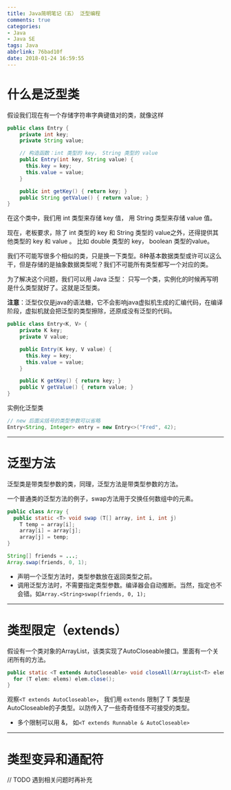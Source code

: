 ```yaml
---
title: Java简明笔记（五） 泛型编程
comments: true
categories:
- Java
- Java SE
tags: Java
abbrlink: 76bad10f
date: 2018-01-24 16:59:55
---
```


# 什么是泛型类

假设我们现在有一个存储字符串字典键值对的类，就像这样

```Java
public class Entry {
    private int key;
    private String value;

    // 构造函数：int 类型的 key， String 类型的 value
    public Entry(int key, String value) {
      this.key = key;
      this.value = value;
    }

    public int getKey() { return key; }
    public String getValue() { return value; }
}
```

在这个类中，我们用 int 类型来存储 key 值， 用 String 类型来存储 value 值。

现在，老板要求，除了 int 类型的 key 和 String 类型的 value之外，还得提供其他类型的 key 和 value 。 比如 double 类型的 key， boolean 类型的value。

我们不可能写很多个相似的类，只是换一下类型。8种基本数据类型或许可以这么干，但是存储的是抽象数据类型呢？我们不可能所有类型都写一个对应的类。

为了解决这个问题，我们可以用 Java 泛型： 只写一个类，实例化的时候再写明是什么类型就好了。这就是泛型类。

**注意**：泛型仅仅是java的语法糖，它不会影响java虚拟机生成的汇编代码，在编译阶段，虚拟机就会把泛型的类型擦除，还原成没有泛型的代码。

<!-- more -->


```Java
public class Entry<K, V> {
    private K key;
    private V value;

    public Entry(K key, V value) {
      this.key = key;
      this.value = value;
    }

    public K getKey() { return key; }
    public V getValue() { return value; }
}
```

实例化泛型类

```Java
// new 后面尖括号的类型参数可以省略
Entry<String, Integer> entry = new Entry<>("Fred", 42);
```


---

# 泛型方法

泛型类是带类型参数的类，同理，泛型方法是带类型参数的方法。

一个普通类的泛型方法的例子，swap方法用于交换任何数组中的元素。

```Java
public class Array {
  public static <T> void swap (T[] array, int i, int j)
    T temp = array[i];
    array[i] = array[j];
    array[j] = temp;
}

String[] friends = ...;
Array.swap(friends, 0, 1);
```

* 声明一个泛型方法时，类型参数放在返回类型之前。
* 调用泛型方法时，不需要指定类型参数。编译器会自动推断。当然，指定也不会错。如`Array.<String>swap(friends, 0, 1);`

---

# 类型限定（extends）

假设有一个类对象的ArrayList，该类实现了AutoCloseable接口。里面有一个关闭所有的方法。

```Java
public static <T extends AutoCloseable> void closeAll(ArrayList<T> elems) throws Exception {
  for (T elem: elems) elem.close();
}
```

观察`<T extends AutoCloseable>`， 我们用 `extends` 限制了 T 类型是AutoCloseable的子类型。以防传入了一些奇奇怪怪不可接受的类型。

* 多个限制可以用 &， 如`<T extends Runnable & AutoCloseable>`

---

# 类型变异和通配符

// TODO 遇到相关问题时再补充
